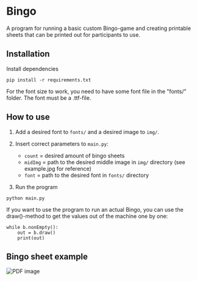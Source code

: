 # Bingo

A program for running a basic custom Bingo-game and creating printable sheets that can be printed out for participants to use.

## Installation

Install dependencies

    pip install -r requirements.txt

For the font size to work, you need to have some font file in the "fonts/" folder. The font must be a .ttf-file.

## How to use

1. Add a desired font to `fonts/` and a desired image to `img/`.

2. Insert correct parameters to `main.py`:
    * `count` = desired amount of bingo sheets
    * `midImg` = path to the desired middle image in `img/` directory (see example.jpg for reference)
    * `font` = path to the desired font in `fonts/` directory

3. Run the program

~~~
python main.py
~~~

If you want to use the program to run an actual Bingo, you can use the draw()-method to get the values out of the machine one by one:

~~~
while b.nonEmpty():
    out = b.draw()
    print(out)
~~~

## Bingo sheet example

![PDF image](img/example.jpg)
